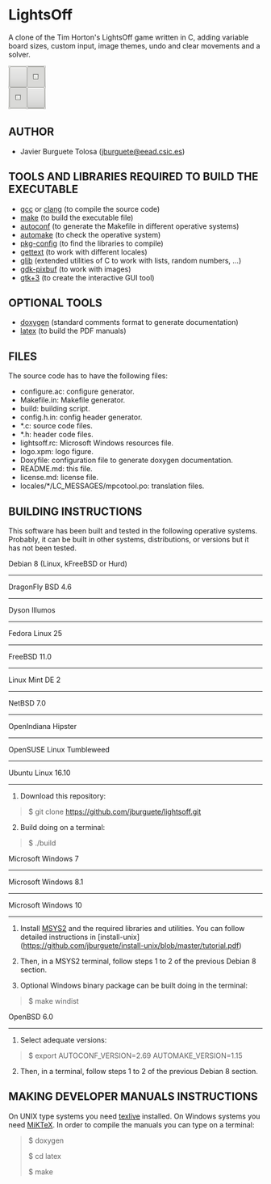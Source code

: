 LightsOff
=========

A clone of the Tim Horton's LightsOff game written in C, adding variable board
sizes, custom input, image themes, undo and clear movements and a solver.

![Logo](logo.png)

AUTHOR
------

* Javier Burguete Tolosa (jburguete@eead.csic.es)

TOOLS AND LIBRARIES REQUIRED TO BUILD THE EXECUTABLE
----------------------------------------------------

* [gcc](https://gcc.gnu.org) or [clang](http://clang.llvm.org) (to compile the
source code)
* [make](http://www.gnu.org/software/make) (to build the executable file)
* [autoconf](http://www.gnu.org/software/autoconf) (to generate the Makefile in
different operative systems)
* [automake](http://www.gnu.org/software/automake) (to check the operative
system)
* [pkg-config](http://www.freedesktop.org/wiki/Software/pkg-config) (to find the
libraries to compile)
* [gettext](http://www.gnu.org/software/gettext) (to work with different
locales)
* [glib](https://developer.gnome.org/glib) (extended utilities of C to work with
lists, random numbers, ...)
* [gdk-pixbuf](https://developer.gnome.org/gdkpixbuf) (to work with images)
* [gtk+3](http://www.gtk.org) (to create the interactive GUI tool)

OPTIONAL TOOLS
--------------

* [doxygen](http://www.stack.nl/~dimitri/doxygen) (standard comments format to
generate documentation)
* [latex](https://www.latex-project.org/) (to build the PDF manuals)

FILES
-----

The source code has to have the following files:
* configure.ac: configure generator.
* Makefile.in: Makefile generator.
* build: building script.
* config.h.in: config header generator.
* \*.c: source code files.
* \*.h: header code files.
* lightsoff.rc: Microsoft Windows resources file.
* logo.xpm: logo figure.
* Doxyfile: configuration file to generate doxygen documentation.
* README.md: this file.
* license.md: license file.
* locales/\*/LC_MESSAGES/mpcotool.po: translation files.

BUILDING INSTRUCTIONS
---------------------

This software has been built and tested in the following operative systems.
Probably, it can be built in other systems, distributions, or versions but it
has not been tested.

Debian 8 (Linux, kFreeBSD or Hurd)
__________________________________
DragonFly BSD 4.6
_________________
Dyson Illumos
_____________
Fedora Linux 25
_______________
FreeBSD 11.0
____________
Linux Mint DE 2
_______________
NetBSD 7.0
__________
OpenIndiana Hipster
___________________
OpenSUSE Linux Tumbleweed
_________________________
Ubuntu Linux 16.10
__________________

1. Download this repository:
> $ git clone https://github.com/jburguete/lightsoff.git

2. Build doing on a terminal:
> $ ./build

Microsoft Windows 7
___________________
Microsoft Windows 8.1
_____________________
Microsoft Windows 10
____________________

1. Install [MSYS2](http://sourceforge.net/projects/msys2) and the required
libraries and utilities. You can follow detailed instructions in
[install-unix]
(https://github.com/jburguete/install-unix/blob/master/tutorial.pdf)

2. Then, in a MSYS2 terminal, follow steps 1 to 2 of the previous Debian 8
section.

3. Optional Windows binary package can be built doing in the terminal:
> $ make windist

OpenBSD 6.0
___________

1. Select adequate versions:
> $ export AUTOCONF_VERSION=2.69 AUTOMAKE_VERSION=1.15

2. Then, in a terminal, follow steps 1 to 2 of the previous Debian 8 section.

MAKING DEVELOPER MANUALS INSTRUCTIONS
-------------------------------------

On UNIX type systems you need [texlive](https://www.tug.org/texlive) installed.
On Windows systems you need [MiKTeX](http://miktex.org). In order to compile the
manuals you can type on a terminal:
> $ doxygen
>
> $ cd latex
>
> $ make
